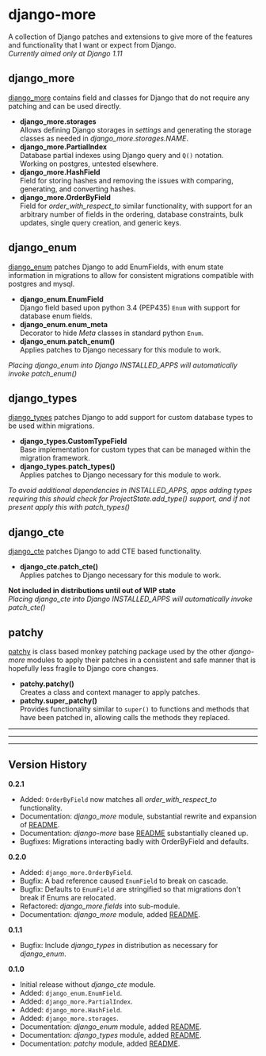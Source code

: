# django-more

A collection of Django patches and extensions to give more of the features and functionality that I want or expect from Django.  
_Currently aimed only at Django 1.11_


## django_more
[django_more](django_more/) contains field and classes for Django that do not require any patching and can be used directly.

*   **django_more.storages**  
    Allows defining Django storages in _settings_ and generating the storage classes as needed in _django_more.storages.NAME_.
*   **django_more.PartialIndex**  
    Database partial indexes using Django query and `Q()` notation.  
    Working on postgres, untested elsewhere.
*   **django_more.HashField**  
    Field for storing hashes and removing the issues with comparing, generating, and converting hashes.
*   **django_more.OrderByField**  
    Field for _order_with_respect_to_ similar functionality, with support for an arbitrary number of fields in the ordering, database constraints, bulk updates, single query creation, and generic keys.


## django_enum
[django_enum](django_enum/) patches Django to add EnumFields, with enum state information in migrations to allow for consistent migrations compatible with postgres and mysql.

*   **django_enum.EnumField**  
    Django field based upon python 3.4 (PEP435) `Enum` with support for database enum fields.
*   **django_enum.enum_meta**  
    Decorator to hide _Meta_ classes in standard python `Enum`.
*   **django_enum.patch_enum()**  
    Applies patches to Django necessary for this module to work.

_Placing django_enum into Django INSTALLED_APPS will automatically invoke patch_enum()_


## django_types
[django_types](django_types/) patches Django to add support for custom database types to be used within migrations.

*   **django_types.CustomTypeField**  
    Base implementation for custom types that can be managed within the migration framework.
*   **django_types.patch_types()**  
    Applies patches to Django necessary for this module to work.

_To avoid additional dependencies in INSTALLED_APPS, apps adding types requiring this should check for ProjectState.add_type() support, and if not present apply this with patch_types()_


## django_cte
[django_cte](django_cte/) patches Django to add CTE based functionality.

*   **django_cte.patch_cte()**  
    Applies patches to Django necessary for this module to work.

**Not included in distributions until out of WIP state**  
_Placing django_cte into Django INSTALLED_APPS will automatically invoke patch_cte()_


## patchy
[patchy](patchy/) is class based monkey patching package used by the other _django-more_ modules to apply their patches in a consistent and safe manner that is hopefully less fragile to Django core changes.

*   **patchy.patchy()**  
    Creates a class and context manager to apply patches.
*   **patchy.super_patchy()**  
    Provides functionality similar to `super()` to functions and methods that have been patched in, allowing calls the methods they replaced.

-----

-----

-----

## Version History

**0.2.1**
*   Added: `OrderByField` now matches all _order_with_respect_to_ functionality.
*   Documentation: _django_more_ module, substantial rewrite and expansion of [README](django_more/README.md).
*   Documentation: _django-more_ base [README](readme.md) substantially cleaned up.
*   Bugfixes: Migrations interacting badly with OrderByField and defaults.

**0.2.0**  
*   Added: `django_more.OrderByField`.
*   Bugfix: A bad reference caused `EnumField` to break on cascade.
*   Bugfix: Defaults to `EnumField` are stringified so that migrations don't break if Enums are relocated.
*   Refactored: _django_more.fields_ into sub-module.
*   Documentation: _django_more_ module, added [README](django_more/README.md).  

**0.1.1**  
*   Bugfix: Include _django_types_ in distribution as necessary for _django_enum_.

**0.1.0**  
*   Initial release without _django_cte_ module.  
*   Added: `django_enum.EnumField`.
*   Added: `django_more.PartialIndex`.
*   Added: `django_more.HashField`.
*   Added: `django_more.storages`.
*   Documentation: _django_enum_ module, added [README](django_enum/README.md).
*   Documentation: _django_types_ module, added [README](django_types/README.md).
*   Documentation: _patchy_ module, added [README](patchy/README.md).
